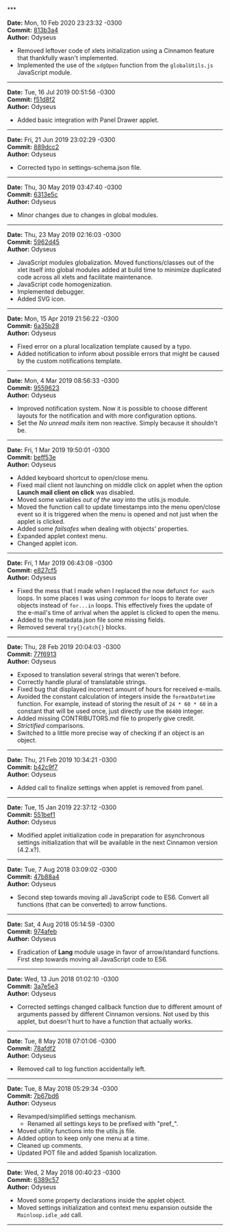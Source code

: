 <br/>
<br/>
***

**Date:** Mon, 10 Feb 2020 23:23:32 -0300<br/>
**Commit:** [813b3a4](https://gitlab.com/Odyseus/CinnamonTools/commit/813b3a4)<br/>
**Author:** Odyseus<br/>

- Removed leftover code of xlets initialization using a Cinnamon feature that thankfully wasn't implemented.
- Implemented the use of the `xdgOpen` function from the `globalUtils.js` JavaScript module.

***

**Date:** Tue, 16 Jul 2019 00:51:56 -0300<br/>
**Commit:** [f51d8f2](https://gitlab.com/Odyseus/CinnamonTools/commit/f51d8f2)<br/>
**Author:** Odyseus<br/>

- Added basic integration with Panel Drawer applet.

***

**Date:** Fri, 21 Jun 2019 23:02:29 -0300<br/>
**Commit:** [889dcc2](https://gitlab.com/Odyseus/CinnamonTools/commit/889dcc2)<br/>
**Author:** Odyseus<br/>

- Corrected typo in settings-schema.json file.

***

**Date:** Thu, 30 May 2019 03:47:40 -0300<br/>
**Commit:** [6313e5c](https://gitlab.com/Odyseus/CinnamonTools/commit/6313e5c)<br/>
**Author:** Odyseus<br/>

- Minor changes due to changes in global modules.

***

**Date:** Thu, 23 May 2019 02:16:03 -0300<br/>
**Commit:** [5962d45](https://gitlab.com/Odyseus/CinnamonTools/commit/5962d45)<br/>
**Author:** Odyseus<br/>

- JavaScript modules globalization. Moved functions/classes out of the xlet itself into global modules added at build time to minimize duplicated code across all xlets and facilitate maintenance.
- JavaScript code homogenization.
- Implemented debugger.
- Added SVG icon.

***

**Date:** Mon, 15 Apr 2019 21:56:22 -0300<br/>
**Commit:** [6a35b28](https://gitlab.com/Odyseus/CinnamonTools/commit/6a35b28)<br/>
**Author:** Odyseus<br/>

- Fixed error on a plural localization template caused by a typo.
- Added notification to inform about possible errors that might be caused by the custom notifications template.

***

**Date:** Mon, 4 Mar 2019 08:56:33 -0300<br/>
**Commit:** [9559623](https://gitlab.com/Odyseus/CinnamonTools/commit/9559623)<br/>
**Author:** Odyseus<br/>

- Improved notification system. Now it is possible to choose different layouts for the notification and with more configuration options.
- Set the *No unread mails* item non reactive. Simply because it shouldn't be.

***

**Date:** Fri, 1 Mar 2019 19:50:01 -0300<br/>
**Commit:** [beff53e](https://gitlab.com/Odyseus/CinnamonTools/commit/beff53e)<br/>
**Author:** Odyseus<br/>

- Added keyboard shortcut to open/close menu.
- Fixed mail client not launching on middle click on applet when the option **Launch mail client on click** was disabled.
- Moved some variables *out of the way* into the utils.js module.
- Moved the function call to update timestamps into the menu open/close event so it is triggered when the menu is opened and not just when the applet is clicked.
- Added some *failsafes* when dealing with objects' properties.
- Expanded applet context menu.
- Changed applet icon.

***

**Date:** Fri, 1 Mar 2019 06:43:08 -0300<br/>
**Commit:** [e827cf5](https://gitlab.com/Odyseus/CinnamonTools/commit/e827cf5)<br/>
**Author:** Odyseus<br/>

- Fixed the mess that I made when I replaced the now defunct `for each` loops. In some places I was using *common* `for` loops to iterate over objects instead of `for...in` loops. This effectively fixes the update of the e-mail's time of arrival when the applet is clicked to open the menu.
- Added to the metadata.json file some missing fields.
- Removed several `try{}catch{}` blocks.

***

**Date:** Thu, 28 Feb 2019 20:04:03 -0300<br/>
**Commit:** [77f6913](https://gitlab.com/Odyseus/CinnamonTools/commit/77f6913)<br/>
**Author:** Odyseus<br/>

- Exposed to translation several strings that weren't before.
- Correctly handle plural of translatable strings.
- Fixed bug that displayed incorrect amount of hours for received e-mails.
- Avoided the constant calculation of integers inside the `formatDatetime` function. For example, instead of storing the result of `24 * 60 * 60` in a constant that will be used once, just directly use the `86400` integer.
- Added missing CONTRIBUTORS.md file to properly give credit.
- *Strictified* comparisons.
- Switched to a little more precise way of checking if an object is an object.

***

**Date:** Thu, 21 Feb 2019 10:34:21 -0300<br/>
**Commit:** [b42c9f7](https://gitlab.com/Odyseus/CinnamonTools/commit/b42c9f7)<br/>
**Author:** Odyseus<br/>

- Added call to finalize settings when applet is removed from panel.

***

**Date:** Tue, 15 Jan 2019 22:37:12 -0300<br/>
**Commit:** [551bef1](https://gitlab.com/Odyseus/CinnamonTools/commit/551bef1)<br/>
**Author:** Odyseus<br/>

- Modified applet initialization code in preparation for asynchronous settings initialization that will be available in the next Cinnamon version (4.2.x?).

***

**Date:** Tue, 7 Aug 2018 03:09:02 -0300<br/>
**Commit:** [47b88a4](https://gitlab.com/Odyseus/CinnamonTools/commit/47b88a4)<br/>
**Author:** Odyseus<br/>

- Second step towards moving all JavaScript code to ES6. Convert all functions (that can be converted) to arrow functions.

***

**Date:** Sat, 4 Aug 2018 05:14:59 -0300<br/>
**Commit:** [974afeb](https://gitlab.com/Odyseus/CinnamonTools/commit/974afeb)<br/>
**Author:** Odyseus<br/>

- Eradication of **Lang** module usage in favor of arrow/standard functions. First step towards moving all JavaScript code to ES6.

***

**Date:** Wed, 13 Jun 2018 01:02:10 -0300<br/>
**Commit:** [3a7e5e3](https://gitlab.com/Odyseus/CinnamonTools/commit/3a7e5e3)<br/>
**Author:** Odyseus<br/>

- Corrected settings changed callback function due to different amount of arguments passed by different Cinnamon versions. Not used by this applet, but doesn't hurt to have a function that actually works.

***

**Date:** Tue, 8 May 2018 07:01:06 -0300<br/>
**Commit:** [78afdf2](https://gitlab.com/Odyseus/CinnamonTools/commit/78afdf2)<br/>
**Author:** Odyseus<br/>

- Removed call to log function accidentally left.

***

**Date:** Tue, 8 May 2018 05:29:34 -0300<br/>
**Commit:** [7b67bd6](https://gitlab.com/Odyseus/CinnamonTools/commit/7b67bd6)<br/>
**Author:** Odyseus<br/>

- Revamped/simplified settings mechanism.
    - Renamed all settings keys to be prefixed with "pref_".
- Moved utility functions into the utils.js file.
- Added option to keep only one menu at a time.
- Cleaned up comments.
- Updated POT file and added Spanish localization.

***

**Date:** Wed, 2 May 2018 00:40:23 -0300<br/>
**Commit:** [6389c57](https://gitlab.com/Odyseus/CinnamonTools/commit/6389c57)<br/>
**Author:** Odyseus<br/>

- Moved some property declarations inside the applet object.
- Moved settings initialization and context menu expansion outside the `Mainloop.idle_add` call.

***
